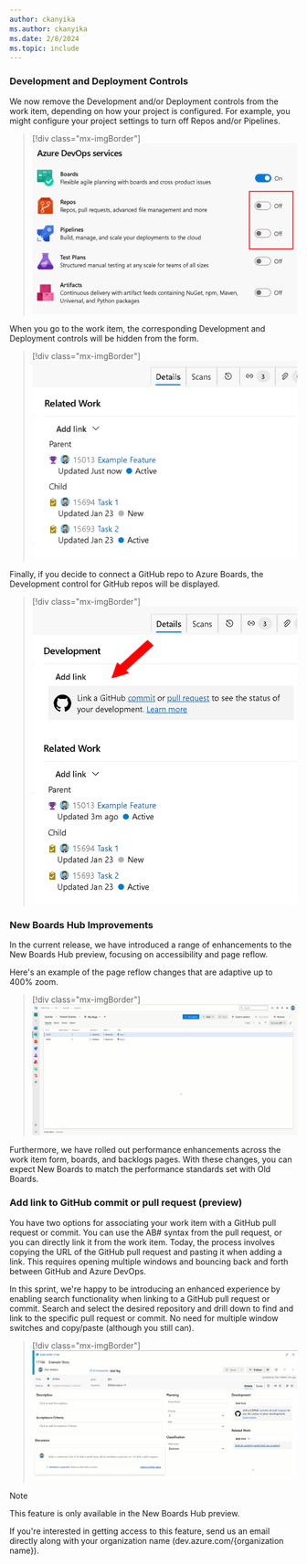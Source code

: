 ```yaml
---
author: ckanyika
ms.author: ckanyika
ms.date: 2/8/2024
ms.topic: include
---
```


### Development and Deployment Controls

We now remove the Development and/or Deployment controls from the work item, depending on how your project is configured. For example, you might configure your project settings to turn off Repos and/or Pipelines.

> [!div class="mx-imgBorder"]
> ![Screenshots of DevOps services.](../../media/234-boards-01.png "Screenshots of DevOps services.")

When you go to the work item, the corresponding Development and Deployment controls will be hidden from the form.

> [!div class="mx-imgBorder"]
> ![Screenshots of related work.](../../media/234-boards-02.png "Screenshots of related work.")

Finally, if you decide to connect a GitHub repo to Azure Boards, the Development control for GitHub repos will be displayed.

> [!div class="mx-imgBorder"]
> ![Screenshots of development control .](../../media/234-boards-03.png "Screenshots of development control .")

### New Boards Hub Improvements

In the current release, we have introduced a range of enhancements to the New Boards Hub preview, focusing on accessibility and page reflow.

Here's an example of the page reflow changes that are adaptive up to 400% zoom.

> [!div class="mx-imgBorder"]
> ![Gif to demo new boards hub improvements.](../../media/234-boards-01.gif "gif to demo new boards hub improvements")

Furthermore, we have rolled out performance enhancements across the work item form, boards, and backlogs pages. With these changes, you can expect New Boards to match the performance standards set with Old Boards.

### Add link to GitHub commit or pull request (preview)

You have two options for associating your work item with a GitHub pull request or commit. You can use the AB# syntax from the pull request, or you can directly link it from the work item. Today, the process involves copying the URL of the GitHub pull request and pasting it when adding a link. This requires opening multiple windows and bouncing back and forth between GitHub and Azure DevOps.

In this sprint, we're happy to be introducing an enhanced experience by enabling search functionality when linking to a GitHub pull request or commit. Search and select the desired repository and drill down to find and link to the specific pull request or commit. No need for multiple window switches and copy/paste (although you still can).

> [!div class="mx-imgBorder"]
> ![Gif to demo add link.](../../media/234-boards-02.gif "gif to demo add link")

> [!NOTE] 
>This feature is only available in the New Boards Hub preview.

If you're interested in getting access to this feature, send us an email directly along with your organization name (dev.azure.com/{organization name}).